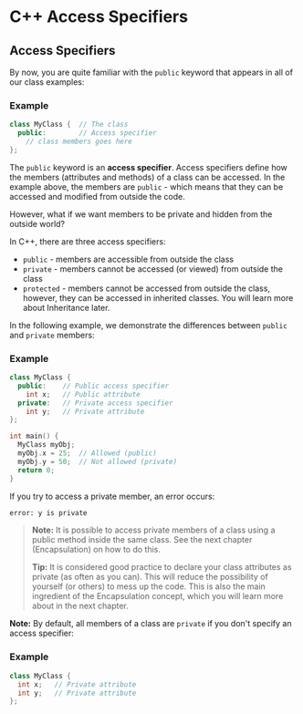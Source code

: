 # C++ Access Specifiers
## Access Specifiers

By now, you are quite familiar with the `public` keyword that appears in all of our class examples:
### Example
```cpp
class MyClass {  // The class
  public:        // Access specifier
    // class members goes here
};
```
The `public` keyword is an **access specifier**. Access specifiers define how the members (attributes and methods) of a class can be accessed. In the example above, the members are `public` - which means that they can be accessed and modified from outside the code.

However, what if we want members to be private and hidden from the outside world?

In C++, there are three access specifiers:

- `public` - members are accessible from outside the class
- `private` - members cannot be accessed (or viewed) from outside the class
- `protected` - members cannot be accessed from outside the class, however, they can be accessed in inherited classes. You will learn more about Inheritance later.

In the following example, we demonstrate the differences between `public` and `private` members:
### Example
```cpp
class MyClass {
  public:    // Public access specifier
    int x;   // Public attribute
  private:   // Private access specifier
    int y;   // Private attribute
};

int main() {
  MyClass myObj;
  myObj.x = 25;  // Allowed (public)
  myObj.y = 50;  // Not allowed (private)
  return 0;
}
```
If you try to access a private member, an error occurs:
```cmd
error: y is private 
```

> **Note:** It is possible to access private members of a class using a public method inside the same class. See the next chapter (Encapsulation) on how to do this.
>
> **Tip:** It is considered good practice to declare your class attributes as private (as often as you can). This will reduce the possibility of yourself (or others) to mess up the code. This is also the main ingredient of the Encapsulation concept, which you will learn more about in the next chapter.

**Note:** By default, all members of a class are `private` if you don't specify an access specifier:
### Example
```cpp
class MyClass {
  int x;   // Private attribute
  int y;   // Private attribute
};
```
